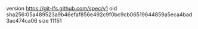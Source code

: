 version https://git-lfs.github.com/spec/v1
oid sha256:05a489523a9b46efaf856e492c9f0bc9cb06519644859a5eca4bad3ac474ca06
size 11151
